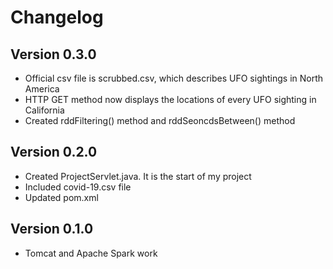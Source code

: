 # Changelog

## Version 0.3.0
- Official csv file is scrubbed.csv, which describes UFO sightings in North America
- HTTP GET method now displays the locations of every UFO sighting in California
- Created rddFiltering() method and rddSeoncdsBetween() method

## Version 0.2.0
- Created ProjectServlet.java. It is the start of my project
- Included covid-19.csv file
- Updated pom.xml

## Version 0.1.0
- Tomcat and Apache Spark work

